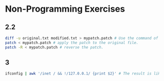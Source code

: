 # Non-Programming Exercises

## 2.2

```bash
diff -u original.txt modified.txt > mypatch.patch # Use the command of diff and patch to edit a file and create a patch corresponding to the changes.
patch < mypatch.patch # apply the patch to the original file.
patch -R < mypatch.patch # reverse the patch.
```

## 3

```bash
ifconfig | awk '/inet / && !/127.0.0.1/ {print $2}' # The result is like '192.168.*.*'
```